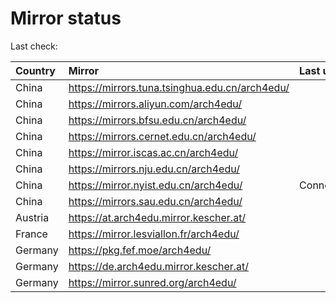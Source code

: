 <script src="./time.js"></script>
# Mirror status
Last check: <script type="text/javascript">localize(1737700205.7472277);</script>

|Country|Mirror|Last update|
|:------|:-----|:----------|
|China|https://mirrors.tuna.tsinghua.edu.cn/arch4edu/|<script type="text/javascript">localize(1737657599);</script>|
|China|https://mirrors.aliyun.com/arch4edu/|<script type="text/javascript">localize(1737657599);</script>|
|China|https://mirrors.bfsu.edu.cn/arch4edu/|<script type="text/javascript">localize(1737657599);</script>|
|China|https://mirrors.cernet.edu.cn/arch4edu/|<script type="text/javascript">localize(1737657599);</script>|
|China|https://mirror.iscas.ac.cn/arch4edu/|<script type="text/javascript">localize(1737657599);</script>|
|China|https://mirrors.nju.edu.cn/arch4edu/|<script type="text/javascript">localize(1737614455);</script>|
|China|https://mirror.nyist.edu.cn/arch4edu/|ConnectionError|
|China|https://mirrors.sau.edu.cn/arch4edu/|<script type="text/javascript">localize(1731653531);</script>|
|Austria|https://at.arch4edu.mirror.kescher.at/|<script type="text/javascript">localize(1737657599);</script>|
|France|https://mirror.lesviallon.fr/arch4edu/|<script type="text/javascript">localize(1737657599);</script>|
|Germany|https://pkg.fef.moe/arch4edu/|<script type="text/javascript">localize(1737657599);</script>|
|Germany|https://de.arch4edu.mirror.kescher.at/|<script type="text/javascript">localize(1737657599);</script>|
|Germany|https://mirror.sunred.org/arch4edu/|<script type="text/javascript">localize(1737657599);</script>|

<script src="./tablefilter/tablefilter.js"></script>
<script src="./table.js"></script>